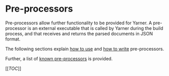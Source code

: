 # Pre-processors

Pre-processors allow further functionality to be provided for Yarner. A pre-processor is an external executable that is called by Yarner during the build process, and that receives and returns the parsed documents in JSON format.

The following sections explain [how to use](./using.md) and [how to write](./writing.md) pre-processors.

Further, a list of [known pre-processors](./known.md) is provided.

[[_TOC_]]
